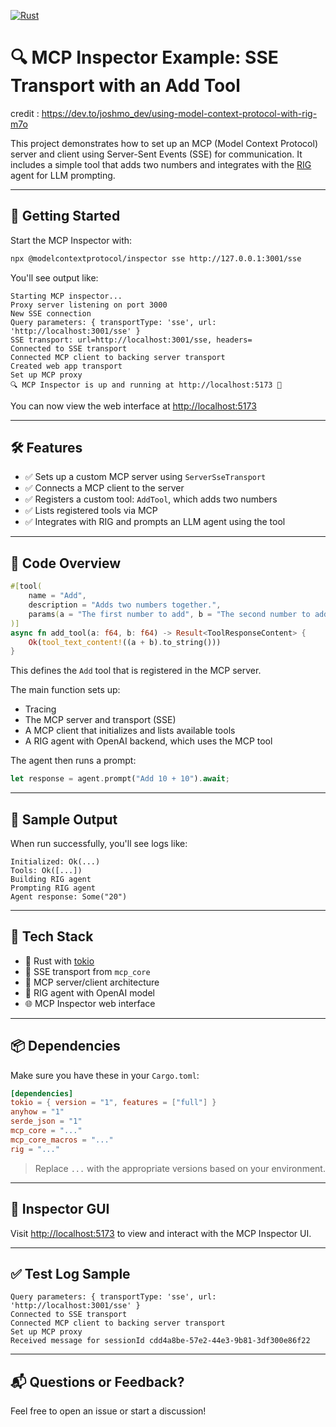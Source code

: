 [![Rust](https://github.com/RGGH/rig-mcp-server/actions/workflows/rust.yml/badge.svg)](https://github.com/RGGH/rig-mcp-server/actions/workflows/rust.yml)
# 🔍 MCP Inspector Example: SSE Transport with an Add Tool

credit : https://dev.to/joshmo_dev/using-model-context-protocol-with-rig-m7o

This project demonstrates how to set up an MCP (Model Context Protocol) server and client using Server-Sent Events (SSE) for communication. It includes a simple tool that adds two numbers and integrates with the [RIG](https://github.com/modelcontext/rig) agent for LLM prompting.

---

## 🚀 Getting Started

Start the MCP Inspector with:

```bash
npx @modelcontextprotocol/inspector sse http://127.0.0.1:3001/sse
```

You'll see output like:

```
Starting MCP inspector...
Proxy server listening on port 3000
New SSE connection
Query parameters: { transportType: 'sse', url: 'http://localhost:3001/sse' }
SSE transport: url=http://localhost:3001/sse, headers=
Connected to SSE transport
Connected MCP client to backing server transport
Created web app transport
Set up MCP proxy
🔍 MCP Inspector is up and running at http://localhost:5173 🚀
```

You can now view the web interface at [http://localhost:5173](http://localhost:5173)

---

## 🛠️ Features

- ✅ Sets up a custom MCP server using `ServerSseTransport`
- ✅ Connects a MCP client to the server
- ✅ Registers a custom tool: `AddTool`, which adds two numbers
- ✅ Lists registered tools via MCP
- ✅ Integrates with RIG and prompts an LLM agent using the tool

---

## 🧠 Code Overview

```rust
#[tool(
    name = "Add",
    description = "Adds two numbers together.",
    params(a = "The first number to add", b = "The second number to add")
)]
async fn add_tool(a: f64, b: f64) -> Result<ToolResponseContent> {
    Ok(tool_text_content!((a + b).to_string()))
}
```

This defines the `Add` tool that is registered in the MCP server.

The main function sets up:
- Tracing
- The MCP server and transport (SSE)
- A MCP client that initializes and lists available tools
- A RIG agent with OpenAI backend, which uses the MCP tool

The agent then runs a prompt:
```rust
let response = agent.prompt("Add 10 + 10").await;
```

---

## 🧪 Sample Output

When run successfully, you'll see logs like:

```
Initialized: Ok(...)
Tools: Ok([...])
Building RIG agent
Prompting RIG agent
Agent response: Some("20")
```

---

## 🧰 Tech Stack

- 🦀 Rust with [tokio](https://tokio.rs/)
- 📡 SSE transport from `mcp_core`
- 🔧 MCP server/client architecture
- 🤖 RIG agent with OpenAI model
- 🌐 MCP Inspector web interface

---

## 📦 Dependencies

Make sure you have these in your `Cargo.toml`:

```toml
[dependencies]
tokio = { version = "1", features = ["full"] }
anyhow = "1"
serde_json = "1"
mcp_core = "..."
mcp_core_macros = "..."
rig = "..."
```

> Replace `...` with the appropriate versions based on your environment.

---

## 📍 Inspector GUI

Visit [http://localhost:5173](http://localhost:5173) to view and interact with the MCP Inspector UI.

---

## ✅ Test Log Sample

```
Query parameters: { transportType: 'sse', url: 'http://localhost:3001/sse' }
Connected to SSE transport
Connected MCP client to backing server transport
Set up MCP proxy
Received message for sessionId cdd4a8be-57e2-44e3-9b81-3df300e86f22
```

---

## 📬 Questions or Feedback?

Feel free to open an issue or start a discussion!
```

